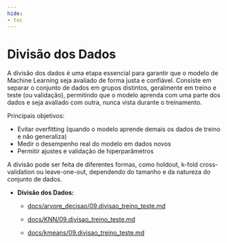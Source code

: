 ```yaml
---
hide:
- toc
---
```


# Divisão dos Dados

A divisão dos dados é uma etapa essencial para garantir que o modelo de Machine Learning seja avaliado de forma justa e confiável. Consiste em separar o conjunto de dados em grupos distintos, geralmente em treino e teste (ou validação), permitindo que o modelo aprenda com uma parte dos dados e seja avaliado com outra, nunca vista durante o treinamento.

Principais objetivos:
- Evitar overfitting (quando o modelo aprende demais os dados de treino e não generaliza)
- Medir o desempenho real do modelo em dados novos
- Permitir ajustes e validação de hiperparâmetros

A divisão pode ser feita de diferentes formas, como holdout, k-fold cross-validation ou leave-one-out, dependendo do tamanho e da natureza do conjunto de dados.

- **Divisão dos Dados:**
  - [docs/arvore_decisao/09.divisao_treino_teste.md](https://snowdutra.github.io/Machine-Learning/arvore_decisao/09.divisao_treino_teste)

  - [docs/KNN/09.divisao_treino_teste.md](https://snowdutra.github.io/Machine-Learning/knn/09.divisao_treino_teste)
  
  - [docs/kmeans/09.divisao_treino_teste.md](https://snowdutra.github.io/Machine-Learning/kmeans/09.divisao_treino_teste)